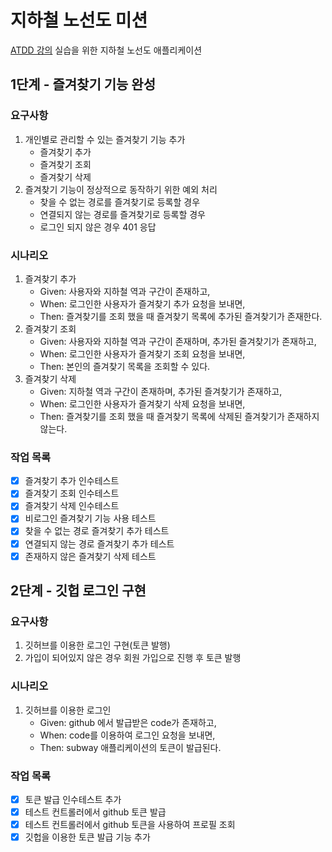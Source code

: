 # 지하철 노선도 미션
[ATDD 강의](https://edu.nextstep.camp/c/R89PYi5H) 실습을 위한 지하철 노선도 애플리케이션

## 1단계 - 즐겨찾기 기능 완성

### 요구사항
1. 개인별로 관리할 수 있는 즐겨찾기 기능 추가
   - 즐겨찾기 추가
   - 즐겨찾기 조회
   - 즐겨찾기 삭제
2. 즐겨찾기 기능이 정상적으로 동작하기 위한 예외 처리
   - 찾을 수 없는 경로를 즐겨찾기로 등록할 경우
   - 연결되지 않는 경로를 즐겨찾기로 등록할 경우
   - 로그인 되지 않은 경우 401 응답

### 시나리오
1. 즐겨찾기 추가
   - Given: 사용자와 지하철 역과 구간이 존재하고,
   - When: 로그인한 사용자가 즐겨찾기 추가 요청을 보내면,
   - Then: 즐겨찾기를 조회 했을 때 즐겨찾기 목록에 추가된 즐겨찾기가 존재한다.
2. 즐겨찾기 조회
   - Given: 사용자와 지하철 역과 구간이 존재하며, 추가된 즐겨찾기가 존재하고,
   - When: 로그인한 사용자가 즐겨찾기 조회 요청을 보내면,
   - Then: 본인의 즐겨찾기 목록을 조회할 수 있다.
3. 즐겨찾기 삭제
    - Given: 지하철 역과 구간이 존재하며, 추가된 즐겨찾기가 존재하고,
    - When: 로그인한 사용자가 즐겨찾기 삭제 요청을 보내면,
    - Then: 즐겨찾기를 조회 했을 때 즐겨찾기 목록에 삭제된 즐겨찾기가 존재하지 않는다.

### 작업 목록
- [x] 즐겨찾기 추가 인수테스트
- [x] 즐겨찾기 조회 인수테스트
- [x] 즐겨찾기 삭제 인수테스트
- [x] 비로그인 즐겨찾기 기능 사용 테스트
- [x] 찾을 수 없는 경로 즐겨찾기 추가 테스트
- [x] 연결되지 않는 경로 즐겨찾기 추가 테스트
- [x] 존재하지 않은 즐겨찾기 삭제 테스트

## 2단계 - 깃헙 로그인 구현

### 요구사항
1. 깃허브를 이용한 로그인 구현(토큰 발행)
2. 가입이 되어있지 않은 경우 회원 가입으로 진행 후 토큰 발행

### 시나리오
1. 깃허브를 이용한 로그인
   - Given: github 에서 발급받은 code가 존재하고,
   - When: code를 이용하여 로그인 요청을 보내면,
   - Then: subway 애플리케이션의 토큰이 발급된다.

### 작업 목록
- [x] 토큰 발급 인수테스트 추가
- [x] 테스트 컨트롤러에서 github 토큰 발급
- [x] 테스트 컨트롤러에서 github 토큰을 사용하여 프로필 조회
- [x] 깃헙을 이용한 토큰 발급 기능 추가
